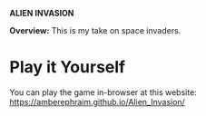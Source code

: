 
**ALIEN INVASION**

**Overview:** This is my take on space invaders.

# Play it Yourself
You can play the game in-browser at this website: https://amberephraim.github.io/Alien_Invasion/
